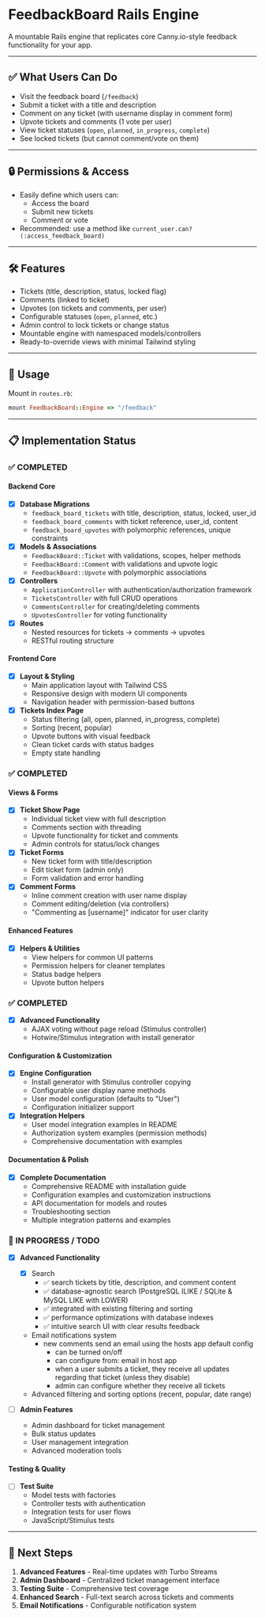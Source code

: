 # FeedbackBoard Rails Engine

A mountable Rails engine that replicates core Canny.io-style feedback functionality for your app.

---

## ✅ What Users Can Do

- Visit the feedback board (`/feedback`)
- Submit a ticket with a title and description
- Comment on any ticket (with username display in comment form)
- Upvote tickets and comments (1 vote per user)
- View ticket statuses (`open`, `planned`, `in_progress`, `complete`)
- See locked tickets (but cannot comment/vote on them)

---

## 🔒 Permissions & Access

- Easily define which users can:
  - Access the board
  - Submit new tickets
  - Comment or vote
- Recommended: use a method like `current_user.can?(:access_feedback_board)`

---

## 🛠 Features

- Tickets (title, description, status, locked flag)
- Comments (linked to ticket)
- Upvotes (on tickets and comments, per user)
- Configurable statuses (`open`, `planned`, etc.)
- Admin control to lock tickets or change status
- Mountable engine with namespaced models/controllers
- Ready-to-override views with minimal Tailwind styling

---

## 🚀 Usage

Mount in `routes.rb`:

```ruby
mount FeedbackBoard::Engine => "/feedback"

```

---

## 📋 Implementation Status

### ✅ COMPLETED

#### Backend Core
- [x] **Database Migrations**
  - `feedback_board_tickets` with title, description, status, locked, user_id
  - `feedback_board_comments` with ticket reference, user_id, content
  - `feedback_board_upvotes` with polymorphic references, unique constraints
- [x] **Models & Associations**
  - `FeedbackBoard::Ticket` with validations, scopes, helper methods
  - `FeedbackBoard::Comment` with validations and upvote logic
  - `FeedbackBoard::Upvote` with polymorphic associations
- [x] **Controllers**
  - `ApplicationController` with authentication/authorization framework
  - `TicketsController` with full CRUD operations
  - `CommentsController` for creating/deleting comments
  - `UpvotesController` for voting functionality
- [x] **Routes**
  - Nested resources for tickets → comments → upvotes
  - RESTful routing structure

#### Frontend Core
- [x] **Layout & Styling**
  - Main application layout with Tailwind CSS
  - Responsive design with modern UI components
  - Navigation header with permission-based buttons
- [x] **Tickets Index Page**
  - Status filtering (all, open, planned, in_progress, complete)
  - Sorting (recent, popular)
  - Upvote buttons with visual feedback
  - Clean ticket cards with status badges
  - Empty state handling

### ✅ COMPLETED

#### Views & Forms
- [x] **Ticket Show Page**
  - Individual ticket view with full description
  - Comments section with threading
  - Upvote functionality for ticket and comments
  - Admin controls for status/lock changes
- [x] **Ticket Forms**
  - New ticket form with title/description
  - Edit ticket form (admin only)
  - Form validation and error handling
- [x] **Comment Forms**
  - Inline comment creation with user name display
  - Comment editing/deletion (via controllers)
  - "Commenting as [username]" indicator for user clarity

#### Enhanced Features
- [x] **Helpers & Utilities**
  - View helpers for common UI patterns
  - Permission helpers for cleaner templates
  - Status badge helpers
  - Upvote button helpers

### ✅ COMPLETED
- [x] **Advanced Functionality**
  - AJAX voting without page reload (Stimulus controller)
  - Hotwire/Stimulus integration with install generator

#### Configuration & Customization
- [x] **Engine Configuration**
  - Install generator with Stimulus controller copying
  - Configurable user display name methods
  - User model configuration (defaults to "User")
  - Configuration initializer support
- [x] **Integration Helpers**
  - User model integration examples in README
  - Authorization system examples (permission methods)
  - Comprehensive documentation with examples

#### Documentation & Polish
- [x] **Complete Documentation**
  - Comprehensive README with installation guide
  - Configuration examples and customization instructions
  - API documentation for models and routes
  - Troubleshooting section
  - Multiple integration patterns and examples

### 🚧 IN PROGRESS / TODO
- [x] **Advanced Functionality**
  - [x] Search
    - ✅ search tickets by title, description, and comment content
    - ✅ database-agnostic search (PostgreSQL ILIKE / SQLite & MySQL LIKE with LOWER)
    - ✅ integrated with existing filtering and sorting
    - ✅ performance optimizations with database indexes
    - ✅ intuitive search UI with clear results feedback
  - Email notifications system
    - new comments send an email using the hosts app default config
      - can be turned on/off
      - can configure from: email in host app
      - when a user submits a ticket, they receive all updates regarding that ticket (unless they disable)
      - admin can configure whether they receive all tickets
  - Advanced filtering and sorting options (recent, popular, date range)

- [ ] **Admin Features**
  - Admin dashboard for ticket management
  - Bulk status updates
  - User management integration
  - Advanced moderation tools

#### Testing & Quality
- [ ] **Test Suite**
  - Model tests with factories
  - Controller tests with authentication
  - Integration tests for user flows
  - JavaScript/Stimulus tests

---

## 🎯 Next Steps

1. **Advanced Features** - Real-time updates with Turbo Streams
2. **Admin Dashboard** - Centralized ticket management interface
3. **Testing Suite** - Comprehensive test coverage
4. **Enhanced Search** - Full-text search across tickets and comments
5. **Email Notifications** - Configurable notification system
